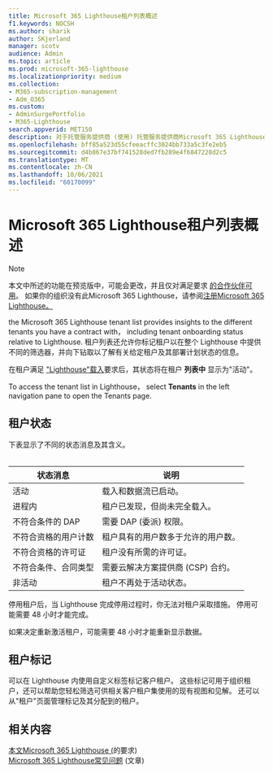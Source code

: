 ```yaml
---
title: Microsoft 365 Lighthouse租户列表概述
f1.keywords: NOCSH
ms.author: sharik
author: SKjerland
manager: scotv
audience: Admin
ms.topic: article
ms.prod: microsoft-365-lighthouse
ms.localizationpriority: medium
ms.collection:
- M365-subscription-management
- Adm_O365
ms.custom:
- AdminSurgePortfolio
- M365-Lighthouse
search.appverid: MET150
description: 对于托管服务提供商 (使用) 托管服务提供商Microsoft 365 Lighthouse，请了解租户列表。
ms.openlocfilehash: bff85a523d55cfeeacffc3024bb733a5c3fe2eb5
ms.sourcegitcommit: d4b867e37bf741528ded7fb289e4f6847228d2c5
ms.translationtype: MT
ms.contentlocale: zh-CN
ms.lasthandoff: 10/06/2021
ms.locfileid: "60170099"
---
```

# <a name="microsoft-365-lighthouse-tenant-list-overview"></a>Microsoft 365 Lighthouse租户列表概述

> [!NOTE]
> 本文中所述的功能在预览版中，可能会更改，并且仅对满足要求 [的合作伙伴可用](m365-lighthouse-requirements.md)。 如果你的组织没有此Microsoft 365 Lighthouse，请参阅[注册Microsoft 365 Lighthouse。](m365-lighthouse-sign-up.md)

the Microsoft 365 Lighthouse tenant list provides insights to the different tenants you have a contract with， including tenant onboarding status relative to Lighthouse. 租户列表还允许你标记租户以在整个 Lighthouse 中提供不同的筛选器，并向下钻取以了解有关给定租户及其部署计划状态的信息。

在租户满足 ["Lighthouse"载入](m365-lighthouse-requirements.md)要求后，其状态将在租户 **列表中** 显示为"活动"。

To access the tenant list in Lighthouse， select **Tenants** in the left navigation pane to open the Tenants page.

## <a name="tenant-status"></a>租户状态

下表显示了不同的状态消息及其含义。<br><br>

| 状态消息 | 说明 |
|--|--|
| 活动 | 载入和数据流已启动。 |
| 进程内 | 租户已发现，但尚未完全载入。 |
| 不符合条件的 DAP | 需要 DAP (委派) 权限。 |
| 不符合资格的用户计数 | 租户具有的用户数多于允许的用户数。 |
| 不符合资格的许可证 | 租户没有所需的许可证。 |
| 不符合条件、合同类型 | 需要云解决方案提供商 (CSP) 合约。 |
| 非活动 | 租户不再处于活动状态。 |

停用租户后，当 Lighthouse 完成停用过程时，你无法对租户采取措施。 停用可能需要 48 小时才能完成。

如果决定重新激活租户，可能需要 48 小时才能重新显示数据。

## <a name="tenant-tags"></a>租户标记

可以在 Lighthouse 内使用自定义标签标记客户租户。 这些标记可用于组织租户，还可以帮助您轻松筛选可供相关客户租户集使用的现有视图和见解。 还可以从"租户"页面管理标记及其分配到的租户。

## <a name="related-content"></a>相关内容

[本文Microsoft 365 Lighthouse (](m365-lighthouse-requirements.md)的要求) \
[Microsoft 365 Lighthouse常见问题](m365-lighthouse-faq.yml) (文章) 